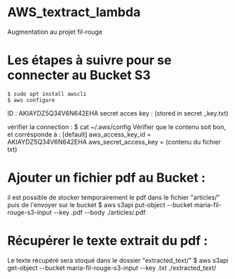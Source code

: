 # AWS_textract_lambda
Augmentation au projet fil-rouge




# Les étapes à suivre pour se connecter au Bucket S3


    $ sudo apt install awscli
    $ aws configure

ID : AKIAYDZ5Q34V6N642EHA
secret acces key : (stored in secret _key.txt)

vérifier la connection :
    $ cat  ~/.aws/config
Vérifier que le contenu soit bon, et corrésponde à :
[default]
aws_access_key_id = AKIAYDZ5Q34V6N642EHA
aws_secret_access_key = (contenu du fichier txt)

# Ajouter un fichier pdf au Bucket :
il est possible de stocker temporairement le pdf dans le fichier "articles/" puis de l'envoyer sur le bucket
    $ aws s3api put-object --bucket maria-fil-rouge-s3-input --key <object key name>.pdf --body ./articles/<object key name>.pdf

# Récupérer le texte extrait du pdf :
Le texte récupéré sera stoqué dans le dossier "extracted_text/"
    $ aws s3api get-object --bucket maria-fil-rouge-s3-input --key <object key name>.txt ./extracted_text/<object key name>.txt

# Example :
    $ aws s3api put-object --bucket maria-fil-rouge-s3-input --key 2109.05504.pdf --body articles/2109.05504.pdf
    $ aws s3api get-object --bucket maria-fil-rouge-s3-input --key 1810.11936.txt ./extracted_text/1810.11936.txt